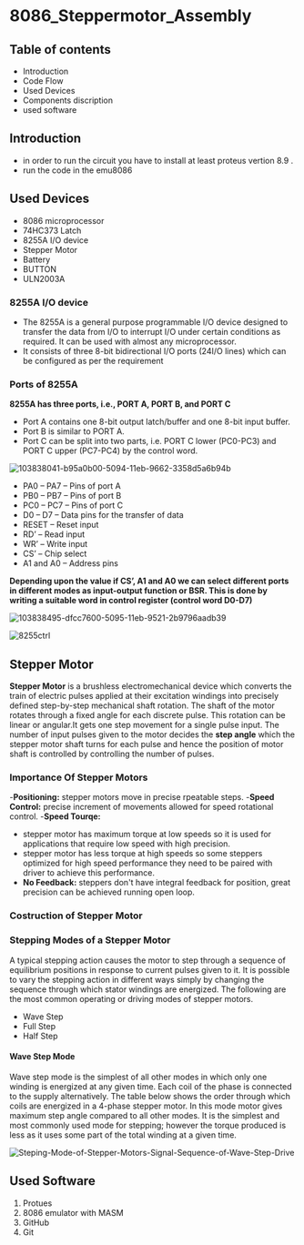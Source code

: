 # 8086_Steppermotor_Assembly
## Table of contents
- Introduction
- Code Flow
- Used Devices
- Components discription
- used software
## Introduction
- in order to run the circuit you have to install at least proteus vertion 8.9 .
- run the code in the emu8086
## Used Devices
- 8086 microprocessor
- 74HC373 Latch
- 8255A I/O device
- Stepper Motor
- Battery
- BUTTON 
- ULN2003A

### 8255A I/O device
- The 8255A is a general purpose programmable I/O device designed to transfer the data from I/O to interrupt I/O under certain conditions as required. It can be used with almost any microprocessor.
- It consists of three 8-bit bidirectional I/O ports (24I/O lines) which can be configured as per the requirement
 
 ### Ports of 8255A
**8255A has three ports, i.e., PORT A, PORT B, and PORT C**
 	 	 
- Port A contains one 8-bit output latch/buffer and one 8-bit input buffer.
- Port B is similar to PORT A.
- Port C can be split into two parts, i.e. PORT C lower (PC0-PC3) and PORT C upper (PC7-PC4) by the control word.
 	 	 
![103838041-b95a0b00-5094-11eb-9662-3358d5a6b94b](https://user-images.githubusercontent.com/47755059/147295644-4176c60b-fe3e-4aa7-9d2f-57087510d317.png)
- PA0 – PA7 – Pins of port A
- PB0 – PB7 – Pins of port B
- PC0 – PC7 – Pins of port C
- D0 – D7 – Data pins for the transfer of data
- RESET – Reset input
- RD’ – Read input
- WR’ – Write input
- CS’ – Chip select
- A1 and A0 – Address pins
 	 	 
**Depending upon the value if CS’, A1 and A0 we can select different ports in different modes as input-output function or BSR. This is done by writing a suitable word in control register (control word D0-D7)**
 	 	 
![103838495-dfcc7600-5095-11eb-9521-2b9796aadb39](https://user-images.githubusercontent.com/47755059/147295995-9ca44c31-a599-4120-b063-5951cdf6acd4.png)
 	 	 
![8255ctrl](https://user-images.githubusercontent.com/47755059/147295847-5ab952a2-bdef-4dc6-b361-0a46fd87aa08.gif)

## Stepper Motor
**Stepper Motor** is a brushless electromechanical device which converts the train of electric pulses applied at their excitation windings into precisely defined step-by-step mechanical shaft rotation. The shaft of the motor rotates through a fixed angle for each discrete pulse. This rotation can be linear or angular.It gets one step movement for a single pulse input.
The number of input pulses given to the motor decides the **step angle** which the stepper motor shaft turns for each pulse and hence the position of motor shaft is controlled by controlling the number of pulses.

### Importance Of Stepper Motors
-**Positioning:** stepper motors move in precise rpeatable steps.
-**Speed Control:** precise increment of movements allowed for speed rotational control. 
-**Speed Tourqe:** 
- stepper motor has maximum torque at low speeds so it is used for applications that require low speed with high precision.
- stepper motor has less torque at high speeds so some steppers optimized for high speed performance they need to be paired with driver to achieve this performance.
- **No Feedback:** steppers don't have integral feedback for position, great precision can be achieved running open loop.


### Costruction of Stepper Motor

### Stepping Modes of a Stepper Motor
A typical stepping action causes the motor to step through a sequence of equilibrium positions in response to current pulses given to it. It is possible to vary the stepping action in different ways simply by changing the sequence through which stator windings are energized. The following are the most common operating or driving modes of stepper motors.
- Wave Step
- Full Step
- Half Step
#### Wave Step Mode
Wave step mode is the simplest of all other modes in which only one winding is energized at any given time. Each coil of the phase is connected to the supply alternatively. The table below shows the order through which coils are energized in a 4-phase stepper motor.
In this mode motor gives maximum step angle compared to all other modes. It is the simplest and most commonly used mode for stepping; however the torque produced is less as it uses some part of the total winding at a given time.

![Steping-Mode-of-Stepper-Motors-Signal-Sequence-of-Wave-Step-Drive](https://user-images.githubusercontent.com/47756597/147374323-433cc6d6-c497-43c9-8840-6500251e52b9.jpg)

## Used Software
1. Protues
2. 8086 emulator with MASM
3. GitHub
4. Git
